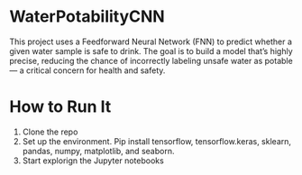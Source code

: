 # WaterPotabilityCNN

This project uses a Feedforward Neural Network (FNN) to predict whether a given water sample is safe to drink. The goal is to build a model that’s highly precise, reducing the chance of incorrectly labeling unsafe water as potable — a critical concern for health and safety.

# How to Run It
1. Clone the repo
2. Set up the environment. Pip install tensorflow, tensorflow.keras, sklearn, pandas, numpy, matplotlib, and seaborn.
3. Start explorign the Jupyter notebooks
